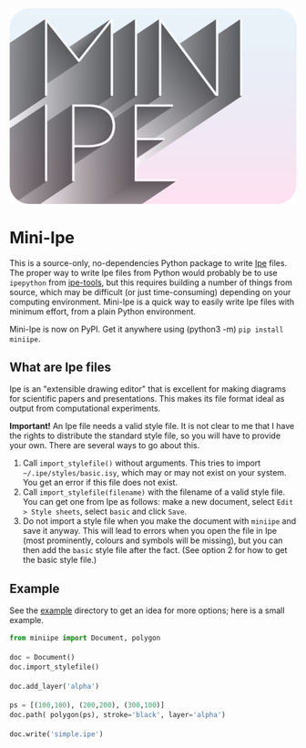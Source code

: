 ![MINI-IPE logo](logo.png)

# Mini-Ipe

This is a source-only, no-dependencies Python package to write [Ipe](http://ipe.otfried.org/) files.
The proper way to write Ipe files from Python would probably be to use `ipepython` from [ipe-tools](https://github.com/otfried/ipe-tools), but this requires building a number of things from source, which may be difficult (or just time-consuming) depending on your computing environment.
Mini-Ipe is a quick way to easily write Ipe files with minimum effort, from a plain Python environment.

Mini-Ipe is now on PyPI. Get it anywhere using (python3 -m) `pip install miniipe`.

## What are Ipe files

Ipe is an "extensible drawing editor" that is excellent for making diagrams for scientific papers and presentations.
This makes its file format ideal as output from computational experiments.

**Important!** An Ipe file needs a valid style file. It is not clear to me that I have the rights to distribute the standard style file, so you will have to provide your own. There are several ways to go about this.

1. Call `import_stylefile()` without arguments. This tries to import `~/.ipe/styles/basic.isy`, which may or may not exist on your system. You get an error if this file does not exist.
2. Call `import_stylefile(filename)` with the filename of a valid style file. You can get one from Ipe as follows: make a new document, select `Edit > Style sheets`, select `basic` and click `Save`.
3. Do not import a style file when you make the document with `miniipe` and save it anyway. This will lead to errors when you open the file in Ipe (most prominently, colours and symbols will be missing), but you can then add the `basic` style file after the fact. (See option 2 for how to get the basic style file.) 

## Example

See the [example](example) directory to get an idea for more options; here is a small example.

```python
from miniipe import Document, polygon

doc = Document()
doc.import_stylefile()

doc.add_layer('alpha')

ps = [(100,100), (200,200), (300,100)]
doc.path( polygon(ps), stroke='black', layer='alpha')

doc.write('simple.ipe')
```